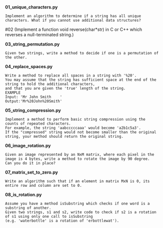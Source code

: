 

**01_unique_characters.py**

    Implement an algorithm to determine if a string has all unique characters. What if you cannot use additional data structures?


#02 (Implement a function void reverse(char*str) in C or C++ which reverses a null-terminated string.)


**03_string_permutation.py**

    Given two strings, write a method to decide if one is a permutation of the other.


**04_replace_spaces.py**

    Write a method to replace all spaces in a string with '%20'.
    You may assume that the string has sufficient space at the end of the string to hold the additional characters,
    and that you are given the 'true' length of the string.
    EXAMPLE
    Input: 'Mr John Smith    '
    Output:'Mr%20John%20Smith'


**05_string_compression.py**

    Implement a method to perform basic string compression using the counts of repeated characters.
    For example, the string 'aabcccccaaa' would become 'a2b1c5a3'.
    If the "compressed" string would not become smaller than the original string, your method should return the original string.


**06_image_rotation.py**

    Given an image represented by an NxM matrix, where each pixel in the image is 4 bytes, write a method to rotate the image by 90 degree.
    Can you do it in place?


**07_matrix_set_to_zero.py**

    Write an algorithm such that if an element in matrix MxN is 0, its entire row and column are set to 0.

**08_is_rotation.py**

    Assume you have a method isSubstring which checks if one word is a substring of another.
    Given two strings, s1 and s2, write code to check if s2 is a rotation of s1 using only one call to isSubstring
    (e.g. 'waterbottle' is a rotation of 'erbottlewat').
